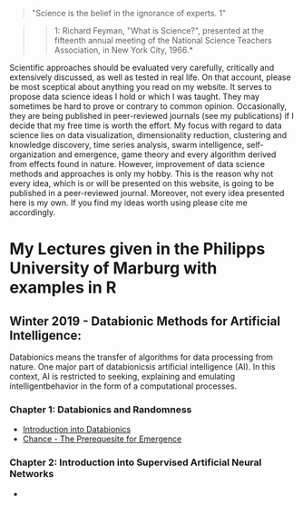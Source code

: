 
 > "Science is the belief in the ignorance of experts. 1"

>> 1: Richard Feyman, "What is Science?", presented at the fifteenth annual meeting of the National Science Teachers Association, in New York City, 1966.*

Scientific approaches should be evaluated very carefully, critically and extensively discussed, as well as tested in real life.
On that account, please be most sceptical about anything you read on my website.
It serves to propose data science ideas I hold or which I was taught.
They may sometimes be hard to prove or contrary to common opinion.
Occasionally, they are being published in peer-reviewed journals (see my publications) if I decide that my free time is worth the effort.
My focus with regard to data science lies on data visualization, dimensionality reduction, clustering and knowledge discovery, time series analysis, swarm intelligence, self-organization and emergence, game theory and every algorithm derived from effects found in nature.
However, improvement of data science methods and approaches is only my hobby.
This is the reason why not every idea, which is or will be presented on this website, is going to be published in a peer-reviewed journal.
Moreover, not every idea presented here is my own.
If you find my ideas worth using please cite me accordingly. 


#  My Lectures given in the Philipps University of Marburg with examples in R 

##  Winter 2019 - Databionic Methods for Artificial Intelligence:

Databionics means the transfer of algorithms for data processing from nature. One major part of databionicsis artificial intelligence (AI). In this context, AI is restricted to seeking, explaining and emulating intelligentbehavior in the form of a computational processes. 

### Chapter 1: Databionics and Randomness
* <a href="files/logo.zip" download>Introduction into Databionics</a>
* <a href="files/logo.zip" download>Chance - The Prerequesite for Emergence </a>
### Chapter 2: Introduction into Supervised Artificial Neural Networks 
*  

